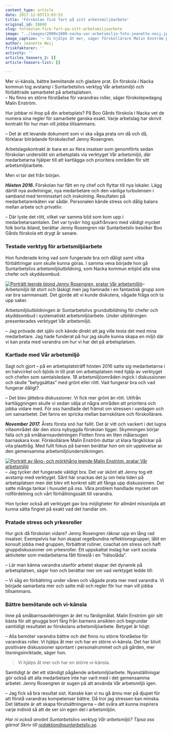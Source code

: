 ```yaml
---
content_type: article
date: 2017-12-05T13:03:53
title: 'Förskolan fick fart på sitt arbetsmiljöarbete'
original_id: 28840
slug: forskolan-fick-fart-pa-sitt-arbetsmiljoarbete
image: "../images/2000x1000-nacka-var-arbetsmiljo-foto-jeanette-neij.jpg"
image_caption: '– Vi hjälps åt mer, säger förskollärare Malin Enström på Boo Gårds förskola, som tog hjälp i sitt arbetsmiljöarbete av verktyget Vår arbetsmiljö. '
author: Jeanette Neij
friskfaktorer: ''
activity: ''
articles_teasers_2: []
article-teasers-list: []

---
```


Mer vi-känsla, bättre bemötande och gladare prat. En förskola i Nacka kommun tog avstamp i Suntarbetslivs verktyg Vår arbetsmiljö och förbättrade samarbetet på arbetsplatsen.  
– Nu finns en större förståelse för varandras roller, säger förskolepedagog Malin Enström.

Hur jobbar ni ihop på din arbetsplats? På Boo Gårds förskola i Nacka vet de numera sina regler för samarbete ganska exakt. Varje arbetslag har skrivit kontrakt för hur man vill jobba tillsammans.

– Det är ett levande dokument som vi ska våga prata om då och då, förklarar biträdande förskolechef Jenny Rosengren.

Arbetslagskontrakt är bara en av flera insatser som genomförts sedan förskolan undersökt sin arbetsplats via verktyget Vår arbetsmiljö, där medarbetarna hjälper till att kartlägga och prioritera områden för sitt arbetsmiljöarbete.

Men vi tar det från början.

_**Hösten 2016.**_ Förskolan har fått en ny chef och flyttar till nya lokaler. Lägg därtill nya avdelningar, nya medarbetare och den vanliga turbulensen i samband med terminsstart och inskolning. Resultaten på medarbetarenkäten var sådär. Personalen kände stress och dålig balans mellan arbete och privatliv.

– Där lyste det rött, vilket var samma bild som kom upp i medarbetarsamtalen. Det var tyvärr hög sjukfrånvaro med väldigt mycket folk borta ibland, berättar Jenny Rosengren när Suntarbetsliv besöker Boo Gårds förskola ett drygt år senare.

### Testade verktyg för arbetsmiljöarbete

Hon funderade kring vad som fungerade bra och dåligt samt vilka förbättringar som skulle kunna göras. I samma veva började hon gå Suntarbetslivs arbetsmiljöutbildning, som Nacka kommun erbjöd alla sina chefer och skyddsombud.

[![Porträtt leende blond Jenny Rosengren, pratar Vår arbetsmilljö](https://www.suntarbetsliv.se/wp-content/uploads/2017/12/200x220-jenny-rosengren-foto-jeanette-neij-1.jpg)](https://www.suntarbetsliv.se/wp-content/uploads/2017/12/200x220-jenny-rosengren-foto-jeanette-neij-1.jpg)– Arbetsmiljö lät stort och läskigt men jag hamnade i en fantastisk grupp som var bra sammansatt. Det gjorde att vi kunde diskutera, vågade fråga och ta upp saker.

Arbetsmiljöutbildningen är Suntarbetslivs grundutbildning för chefer och skyddsombud i systematiskt arbetsmiljöarbete. Under utbildningen presenterades verktyget Vår arbetsmiljö.

– Jag prövade det själv och kände direkt att jag ville testa det med mina medarbetare. Jag hade funderat på hur jag skulle kunna skapa en miljö där vi kan prata med varandra om hur vi har det på arbetsplatsen.

### Kartlade med Vår arbetsmiljö

Sagt och gjort – på en arbetsplatsträff hösten 2016 satte sig medarbetarna i en halvcirkel och bjöds in till prat om arbetsplatsen med hjälp av verktyget och chefen som samtalsledare. 18 arbetsmiljöområden ingick i diskussionen och skulle ”betygsättas” med grönt eller rött. Vad fungerar bra och vad fungerar dåligt?

– Det blev jättebra diskussioner. Vi fick mer grönt än rött. Utifrån kartläggningen skulle vi sedan välja ut några områden att prioritera och jobba vidare med. För oss handlade det främst om stressen i vardagen och om samarbetet. Det fanns en spricka mellan barnskötare och förskollärare.

**_November 2017._** Årets första snö har fallit. Det är vitt och vackert i det lugna villaområdet där den stora nybyggda förskolan ligger. Skymningen börjar falla och på småbarnsavdelningen Flotten finns en liten målarsugen barnaskara kvar. Förskollärare Malin Enström duttar ut klara färgklickar på vita plasttråg. Med fullt fokus på barnen berättar hon om sin upplevelse av den gemensamma arbetsmiljöundersökningen.

[![Porträtt av lång- och mörkhårig leende Malin Enström, pratar Vår arbetsmiljö](https://www.suntarbetsliv.se/wp-content/uploads/2017/12/200x220-malin-enstrom-foto-jeanette-neij.jpg)](https://www.suntarbetsliv.se/wp-content/uploads/2017/12/200x220-malin-enstrom-foto-jeanette-neij.jpg)– Jag tycker det fungerade väldigt bra. Det var skönt att Jenny tog ett avstamp med verktyget. Sånt här snackas det ju om hela tiden på arbetsplatsen men det blev ett konkret sätt att fånga upp diskussionen. Det satte många tankar i huvudet på oss. Våra problem handlade mycket om rollfördelning och vårt förhållningssätt till varandra.

Hon tycker också att verktyget gav bra möjligheter för allmänt missnöjda att kunna sätta fingret på exakt vad det handlar om.

### Pratade stress och yrkesroller

Hur gick då förskolan vidare? Jenny Rosengren räknar upp en lång rad insatser. Exempelvis har hon skapat regelbundna reflektionsgrupper, låtit en konsult jobba med gruppen, förbättrat rutiner, coachat om stress och haft gruppdiskussioner om yrkesroller. Ett uppskattat inslag har varit sociala aktiviteter som medarbetarna fått föreslå i en ”hälsolåda”.

– Lär man känna varandra utanför arbetet skapar det dynamik på arbetsplatsen, säger hon och berättar mer om vad verktyget ledde till:

– Vi såg en förbättring under våren och vågade prata mer med varandra. Vi började samarbeta mer och satte mål och regler för hur man vill jobba tillsammans.

### Bättre bemötande och vi-känsla

Inne på småbarnsavdelningen är det nu färdigmålat. Malin Enström gör sitt bästa för att gnugga bort färg från barnens ansikten och begrundar samtidigt resultatet av förskolans arbetsmiljöarbete. Betyget är högt:

– Alla bemöter varandra bättre och det finns nu större förståelse för varandras roller. Vi hjälps åt mer och har en större vi-känsla. Det har blivit positivare diskussioner spontant i personalrummet och på gården, mer lösningsinriktade, säger hon.

> Vi hjälps åt mer och har en större vi-känsla.

Samtidigt är det ett ständigt pågående arbetsmiljöarbete. Nyanställningar gör också att alla medarbetare inte har varit med i det gemensamma arbetet. Jenny Rosengren är sugen på att använda Vår arbetsmiljö igen.

– Jag fick så bra resultat sist. Kanske kan vi nu gå ännu mer på djupet för att förstå varandras kompetenser bättre. Då tror jag stressen kan minska. Det lättaste är att skapa förutsättningarna – det svåra att kunna inspirera varje individ så att de ser sin egen del i arbetsmiljön.

_Har ni också använt Suntarbetslivs verktyg Vår arbetsmiljö? Tipsa oss gärna! Skriv till [redaktion@suntarbetsliv.se](mailto:redaktion@suntarbetsliv.se)._

